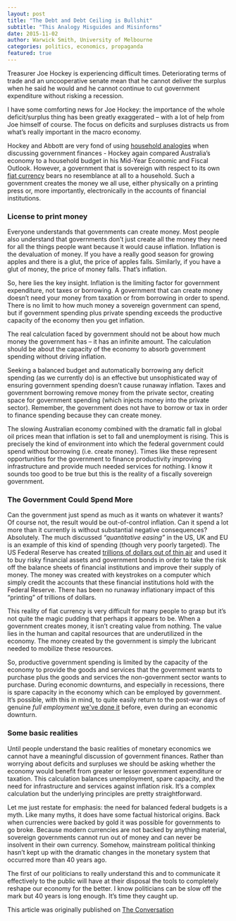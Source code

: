 ```yaml
---
layout: post
title: "The Debt and Debt Ceiling is Bullshit"
subtitle: "This Analogy Misguides and Misinforms"
date: 2015-11-02
author: Warwick Smith, University of Melbourne
categories: politics, economics, propaganda
featured: true
---
```

Treasurer Joe Hockey is experiencing difficult times. Deteriorating terms of trade and an uncooperative senate mean that he cannot deliver the surplus when he said he would and he cannot continue to cut government expenditure without risking a recession.

I have some comforting news for Joe Hockey: the importance of the whole deficit/surplus thing has been greatly exaggerated – with a lot of help from Joe himself of course. The focus on deficits and surpluses distracts us from what’s really important in the macro economy.

Hockey and Abbott are very fond of using [household analogies](http://www.nakedcapitalism.com/2010/02/wray-the-federal-budget-is-not-like-a-household-budget-%E2%80%93-here%E2%80%99s-why.html) when discussing government finances - Hockey again compared Australia’s economy to a household budget in his Mid-Year Economic and Fiscal Outlook. However, a government that is sovereign with respect to its own [fiat currency](https://en.wikipedia.org/wiki/Fiat_money) bears no resemblance at all to a household. Such a government creates the money we all use, either physically on a printing press or, more importantly, electronically in the accounts of financial institutions.

### License to print money
Everyone understands that governments can create money. Most people also understand that governments don’t just create all the money they need for all the things people want because it would cause inflation. Inflation is the devaluation of money. If you have a really good season for growing apples and there is a glut, the price of apples falls. Similarly, if you have a glut of money, the price of money falls. That’s inflation.

So, here lies the key insight. Inflation is the limiting factor for government expenditure, not taxes or borrowing. A government that can create money doesn’t need your money from taxation or from borrowing in order to spend. There is no limit to how much money a sovereign government can spend, but if government spending plus private spending exceeds the productive capacity of the economy then you get inflation.

The real calculation faced by government should not be about how much money the government has – it has an infinite amount. The calculation should be about the capacity of the economy to absorb government spending without driving inflation.

Seeking a balanced budget and automatically borrowing any deficit spending (as we currently do) is an effective but unsophisticated way of ensuring government spending doesn’t cause runaway inflation. Taxes and government borrowing remove money from the private sector, creating space for government spending (which injects money into the private sector). Remember, the government does not have to borrow or tax in order to finance spending because they can create money.

The slowing Australian economy combined with the dramatic fall in global oil prices mean that inflation is set to fall and unemployment is rising. This is precisely the kind of environment into which the federal government could spend without borrowing (i.e. create money). Times like these represent opportunities for the government to finance productivity improving infrastructure and provide much needed services for nothing. I know it sounds too good to be true but this is the reality of a fiscally sovereign government.

### The Government Could Spend More
Can the government just spend as much as it wants on whatever it wants? Of course not, the result would be out-of-control inflation. Can it spend a lot more than it currently is without substantial negative consequences? Absolutely.
The much discussed _“quantitative easing”_ in the US, UK and EU is an example of this kind of spending (though very poorly targeted). The US Federal Reserve has created [trillions of dollars out of thin air](http://www.economist.com/blogs/economist-explains/2015/03/economist-explains-5) and used it to buy risky financial assets and government bonds in order to take the risk off the balance sheets of financial institutions and improve their supply of money. The money was created with keystrokes on a computer which simply credit the accounts that these financial institutions hold with the Federal Reserve. There has been no runaway inflationary impact of this “printing” of trillions of dollars.

This reality of fiat currency is very difficult for many people to grasp but it’s not quite the magic pudding that perhaps it appears to be. When a government creates money, it isn’t creating value from nothing. The value lies in the human and capital resources that are underutilized in the economy. The money created by the government is simply the lubricant needed to mobilize these resources.

So, productive government spending is limited by the capacity of the economy to provide the goods and services that the government wants to purchase plus the goods and services the non-government sector wants to purchase. During economic downturns, and especially in recessions, there is spare capacity in the economy which can be employed by government. It’s possible, with this in mind, to quite easily return to the post-war days of genuine _full employment_ [we've done it](https://en.wikipedia.org/wiki/Employment_Act_of_1946) before, even during an economic downturn.

### Some basic realities
Until people understand the basic realities of monetary economics we cannot have a meaningful discussion of government finances. Rather than worrying about deficits and surpluses we should be asking whether the economy would benefit from greater or lesser government expenditure or taxation. This calculation balances unemployment, spare capacity, and the need for infrastructure and services against inflation risk. It’s a complex calculation but the underlying principles are pretty straightforward.

Let me just restate for emphasis: the need for balanced federal budgets is a myth. Like many myths, it does have some factual historical origins. Back when currencies were backed by gold it was possible for governments to go broke. Because modern currencies are not backed by anything material, sovereign governments cannot run out of money and can never be insolvent in their own currency. Somehow, mainstream political thinking hasn’t kept up with the dramatic changes in the monetary system that occurred more than 40 years ago.

The first of our politicians to really understand this and to communicate it effectively to the public will have at their disposal the tools to completely reshape our economy for the better. I know politicians can be slow off the mark but 40 years is long enough. It’s time they caught up.

This article was originally published on [The Conversation](http://theconversation.com/us)
